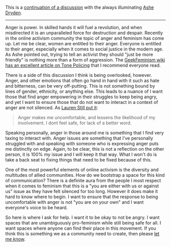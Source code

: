 This is a [continuation of a discussion](http://storify.com/kantrn/on-anger-original-discussion)
with the always illuminating [Ashe Dryden](https://twitter.com/ashedryden).

----

Anger is power. In skilled hands it will fuel a revolution, and when misdirected
it is an unparalleled force for destruction and despair. Recently in the online
activism community the topic of anger and feminism has come up. Let me be clear,
women are entitled to their anger. Everyone is entitled to their anger, especially
when it comes to social justice in the modern age. As Ashe pointed out, trying
to tell an activist they should "just be more friendly" is nothing more than a
form of aggression. The [GeekFeminism wiki has an excellent article on Tone Policing](http://geekfeminism.wikia.com/wiki/Tone_argument)
that I recommend everyone read.

There is a side of this discussion I think is being overlooked, however. Anger,
and other emotions that often go hand in hand with it such as hate and bitterness,
can be very off-putting. This is not something bound by lines of gender, ethnicity,
or anything else. This leads to a nuance of I want those that find anger empowering
in their struggles to keep being angry, and yet I want to ensure those that do
not want to interact in a context of anger are not silenced. As [Lauren Still
put it](https://twitter.com/laurencstill/status/374384583761862656):

<blockquote>Anger makes me uncomfortable, and lessens the likelihood of my involvement. I dont feel safe, for lack of a better word.</blockquote>

Speaking personally, anger in those around me is something that I find very taxing
to interact with. Anger issues are something that I've personally struggled with
and speaking with someone who is expressing anger puts me distinctly on edge. Again,
to be clear, this is not a reflection on the other person, it is 100% my issue and
I will keep it that way. What I won't do is take a back seat to fixing
things that need to be fixed because of this.

One of the most powerful elements of online activism is the diversity and
multitudes of allied communities. How do we bootstrap a space for this kind of
communication? There is a definite aura from the people I most respect when it
comes to feminism that this is a "you are either with us or against us" issue as
they have felt silenced for too long. However it does make it hard to know where
to begin. I want to ensure that the response to being uncomfortable with anger
is not "you are on your own" and I want everyone's voice to be heard.

So here is where I ask for help. I want it to be okay to not be angry. I want
spaces that are unambiguously pro-feminism while still being safe for all. I
want spaces where anyone can find their place in this movement. If you think
this is something we as a community need to create, then please [let me
know](https://twitter.com/kantrn).
